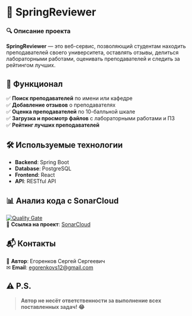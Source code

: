 # 🌱 SpringReviewer

### 🔍 Описание проекта  
**SpringReviewer** — это веб-сервис, позволяющий студентам находить преподавателей своего университета, оставлять отзывы, делиться лабораторными работами, оценивать преподавателей и следить за рейтингом лучших.

## 🚀 Функционал  
✅ **Поиск преподавателей** по имени или кафедре  
✅ **Добавление отзывов** о преподавателях  
✅ **Оценка преподавателей** по 10-балльной шкале  
✅ **Загрузка и просмотр файлов** с лабораторными работами и ПЗ  
✅ **Рейтинг лучших преподавателей**  

## 🛠 Используемые технологии  
- **Backend**: Spring Boot  
- **Database**: PostgreSQL  
- **Frontend**: React  
- **API**: RESTful API  

## 📊 Анализ кода с SonarCloud  
[![Quality Gate](https://sonarcloud.io/api/project_badges/measure?project=FroZzeLs_SpringReviewer&metric=alert_status)](https://sonarcloud.io/project/overview?id=FroZzeLs_SpringReviewer)  
🔗 **Ссылка на проект**: [SonarCloud](https://sonarcloud.io/project/overview?id=FroZzeLs_SpringReviewer)  

## 📬 Контакты  
👤 **Автор**: Егоренков Сергей Сергеевич  
✉ **Email**: egorenkovs12@gmail.com  

## ⚠ P.S.  
> **Автор не несёт ответственности за выполнение всех поставленных задач! 😂**  

